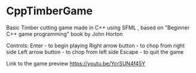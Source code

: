 # CppTimberGame
Basic Timber cutting game made in C++ using SFML , based on "Beginner C++ game programming" book by John Horton

Controls:
Enter               - to begin playing
Right arrow button  - to chop from right side 
Left arrow button   - to chop from left side
Escape              - to quit the game

Link to the game preview
https://youtu.be/YcrSUN4f45Y
